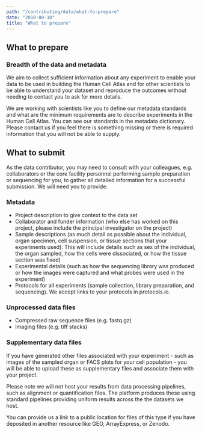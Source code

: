 ```yaml
---
path: "/contributing/data/what-to-prepare"
date: "2018-08-10"
title: "What to prepare"
---
```


## What to prepare

### Breadth of the data and metadata

We aim to collect sufficient information about any experiment to enable your data to be used in building the Human Cell Atlas and for other scientists to be able to understand your dataset and reproduce the outcomes without needing to contact you to ask for more details. 

We are working with scientists like you to define our metadata standards and what are the minimum requirements are to describe experiments in the Human Cell Atlas. You can see our standards in the metadata dictionary. Please contact us if you feel there is something missing or there is required information that you will not be able to supply.

## What to submit

As the data contributor, you may need to consult with your colleagues, e.g. collaborators or the core facility personnel performing sample preparation or sequencing for you, to gather all detailed information for a successful submission. We will need you to provide:

### Metadata

- Project description to give context to the data set
- Collaborator and funder information (who else has worked on this project, please include the principal investigator on the project)
- Sample descriptions (as much detail as possible about the individual, organ specimen, cell suspension, or tissue sections that your experiments used). This will include details such as sex of the individual, the organ sampled, how the cells were dissociated, or how the tissue section was fixed)
- Experimental details (such as how the sequencing library was produced or how the images were captured and what probes were used in the experiment)
- Protocols for all experiments (sample collection, library preparation, and sequencing). We accept links to your protocols in protocols.io.

### Unprocessed data files
- Compressed raw sequence files (e.g. fastq.gz)
- Imaging files (e.g. tiff stacks)

### Supplementary data files 

If you have generated other files associated with your experiment - such as images of the sampled organ or FACS plots for your cell population - you will be able to upload these as supplementary files and associate them with your project. 

Please note we will not host your results from data processing pipelines, such as alignment or quantification files. The platform produces these using standard pipelines providing uniform results across the the datasets we host.

You can provide us a link to a public location for files of this type if you have deposited in another resource like GEO, ArrayExpress, or Zenodo.

